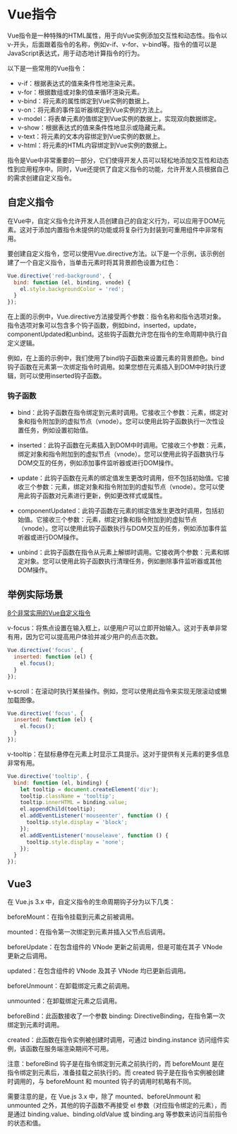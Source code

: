 # Vue指令

Vue指令是一种特殊的HTML属性，用于向Vue实例添加交互性和动态性。指令以v-开头，后面跟着指令的名称，例如v-if、v-for、v-bind等。指令的值可以是JavaScript表达式，用于动态地计算指令的行为。

以下是一些常用的Vue指令：

- v-if：根据表达式的值来条件性地渲染元素。
- v-for：根据数组或对象的值来循环渲染元素。
- v-bind：将元素的属性绑定到Vue实例的数据上。
- v-on：将元素的事件监听器绑定到Vue实例的方法上。
- v-model：将表单元素的值绑定到Vue实例的数据上，实现双向数据绑定。
- v-show：根据表达式的值来条件性地显示或隐藏元素。
- v-text：将元素的文本内容绑定到Vue实例的数据上。
- v-html：将元素的HTML内容绑定到Vue实例的数据上。

指令是Vue中非常重要的一部分，它们使得开发人员可以轻松地添加交互性和动态性到应用程序中。同时，Vue还提供了自定义指令的功能，允许开发人员根据自己的需求创建自定义指令。


## 自定义指令

在Vue中，自定义指令允许开发人员创建自己的自定义行为，可以应用于DOM元素。这对于添加内置指令未提供的功能或将复杂行为封装到可重用组件中非常有用。

要创建自定义指令，您可以使用Vue.directive方法。以下是一个示例，该示例创建了一个自定义指令，当单击元素时将其背景颜色设置为红色：
```javascript
Vue.directive('red-background', {
  bind: function (el, binding, vnode) {
    el.style.backgroundColor = 'red';
  }
});
```
在上面的示例中，Vue.directive方法接受两个参数：指令名称和指令选项对象。指令选项对象可以包含多个钩子函数，例如bind，inserted，update，componentUpdated和unbind。这些钩子函数允许您在指令的生命周期中执行自定义逻辑。

例如，在上面的示例中，我们使用了bind钩子函数来设置元素的背景颜色。bind钩子函数在元素第一次绑定指令时调用。如果您想在元素插入到DOM中时执行逻辑，则可以使用inserted钩子函数。

### 钩子函数

- bind：此钩子函数在指令绑定到元素时调用。它接收三个参数：元素，绑定对象和指令附加到的虚拟节点（vnode）。您可以使用此钩子函数执行一次性设置任务，例如设置初始值。

- inserted：此钩子函数在元素插入到DOM中时调用。它接收三个参数：元素，绑定对象和指令附加到的虚拟节点（vnode）。您可以使用此钩子函数执行与DOM交互的任务，例如添加事件监听器或进行DOM操作。

- update：此钩子函数在元素的绑定值发生更改时调用，但不包括初始值。它接收三个参数：元素，绑定对象和指令附加到的虚拟节点（vnode）。您可以使用此钩子函数对元素进行更新，例如更改样式或属性。

- componentUpdated：此钩子函数在元素的绑定值发生更改时调用，包括初始值。它接收三个参数：元素，绑定对象和指令附加到的虚拟节点（vnode）。您可以使用此钩子函数执行与DOM交互的任务，例如添加事件监听器或进行DOM操作。

- unbind：此钩子函数在指令从元素上解绑时调用。它接收两个参数：元素和绑定对象。您可以使用此钩子函数执行清理任务，例如删除事件监听器或其他DOM操作。

## 举例实际场景


[8个非常实用的Vue自定义指令](https://mp.weixin.qq.com/s/nBz1cxFWceU_txQhekBPZQ)


v-focus：将焦点设置在输入框上，以便用户可以立即开始输入。这对于表单非常有用，因为它可以提高用户体验并减少用户的点击次数。
```javascript
Vue.directive('focus', {
  inserted: function (el) {
    el.focus();
  }
});
```

v-scroll：在滚动时执行某些操作。例如，您可以使用此指令来实现无限滚动或懒加载图像。
```javascript
Vue.directive('focus', {
  inserted: function (el) {
    el.focus();
  }
});
```

v-tooltip：在鼠标悬停在元素上时显示工具提示。这对于提供有关元素的更多信息非常有用。
```javascript
Vue.directive('tooltip', {
  bind: function (el, binding) {
    let tooltip = document.createElement('div');
    tooltip.className = 'tooltip';
    tooltip.innerHTML = binding.value;
    el.appendChild(tooltip);
    el.addEventListener('mouseenter', function () {
      tooltip.style.display = 'block';
    });
    el.addEventListener('mouseleave', function () {
      tooltip.style.display = 'none';
    });
  }
});

```


## Vue3

在 Vue.js 3.x 中，自定义指令的生命周期钩子分为以下几类：

beforeMount：在指令挂载到元素之前被调用。

mounted：在指令第一次绑定到元素并插入父节点后调用。

beforeUpdate：在包含组件的 VNode 更新之前调用，但是可能在其子 VNode 更新之后调用。

updated：在包含组件的 VNode 及其子 VNode 均已更新后调用。

beforeUnmount：在卸载绑定元素之前调用。

unmounted：在卸载绑定元素之后调用。

beforeBind：此函数接收了一个参数 binding: DirectiveBinding，在指令第一次绑定到元素时调用。

created：此函数在指令实例被创建时调用，可通过 binding.instance 访问组件实例，该函数在服务端渲染期间不可用。

注意：beforeBind 钩子是在指令绑定到元素之前执行的，而 beforeMount 是在指令绑定到元素后，准备挂载之前执行的。而 created 钩子是在指令实例被创建时调用的，与 beforeMount 和 mounted 钩子的调用时机略有不同。

需要注意的是，在 Vue.js 3.x 中，除了 mounted、beforeUnmount 和 unmounted 之外，其他的钩子函数不再接受 el 参数（对应指令绑定的元素），而是通过 binding.value、binding.oldValue 或 binding.arg 等参数来访问当前指令的状态和值。